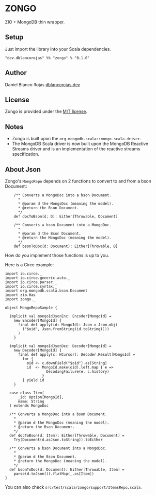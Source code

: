 # ZONGO
ZIO + MongoDB thin wrapper.

## Setup

Just import the library into your Scala dependencies.

```
"dev.dblancorojas" %% "zongo" % "0.1.0"
```

## Author

Daniel Blanco Rojas [dblancorojas.dev](https://dblancorojas.dev)

## License

Zongo is provided under the [MIT license](https://github.com/DanielBlanco/zongo/blob/master/LICENSE.md).


## Notes

- Zongo is built upon the `org.mongodb.scala::mongo-scala-driver`.
- The MongoDB Scala driver is now built upon the MongoDB Reactive Streams driver
  and is an implementation of the reactive streams specification.

## About Json

Zongo's `MongoRepo` depends on 2 functions to convert to and from a bson Document:

```
    /** Converts a MongoDoc into a bson Document.
      *
      * @param d the MongoDoc (meaning the model).
      * @return the Bson Document.
      */
    def docToBson(d: D): Either[Throwable, Document]

    /** Converts a bson Document into a MongoDoc.
      *
      * @param d the Bson Document.
      * @return the MongoDoc (meaning the model).
      */
    def bsonToDoc(d: Document): Either[Throwable, D]
```

How do you implement those functions is up to you.

Here is a Circe example:

```
import io.circe._
import io.circe.generic.auto._
import io.circe.parser._
import io.circe.syntax._
import org.mongodb.scala.bson.Document
import zio.Has
import zongo._

object MongoRepoSample {

  implicit val mongoIdJsonEnc: Encoder[MongoId] =
    new Encoder[MongoId] {
      final def apply(id: MongoId): Json = Json.obj(
        ("$oid", Json.fromString(id.toString()))
      )
    }

  implicit val mongoIdJsonDec: Decoder[MongoId] =
    new Decoder[MongoId] {
      final def apply(c: HCursor): Decoder.Result[MongoId] =
        for {
          oid <- c.downField("$oid").as[String]
          id  <- MongoId.make(oid).left.map { e =>
                   DecodingFailure(e, c.history)
                 }
        } yield id
    }

  case class Item(
      _id: Option[MongoId],
      name: String
  ) extends MongoDoc

  /** Converts a MongoDoc into a bson Document.
    *
    * @param d the MongoDoc (meaning the model).
    * @return the Bson Document.
    */
  def docToBson(d: Item): Either[Throwable, Document] =
    Try(Document(d.asJson.toString)).toEither

  /** Converts a bson Document into a MongoDoc.
    *
    * @param d the Bson Document.
    * @return the MongoDoc (meaning the model).
    */
  def bsonToDoc(d: Document): Either[Throwable, Item] =
    parse(d.toJson()).flatMap(_.as[Item])
}
```
You can also check `src/test/scala/zongo/support/ItemsRepo.scala`.
